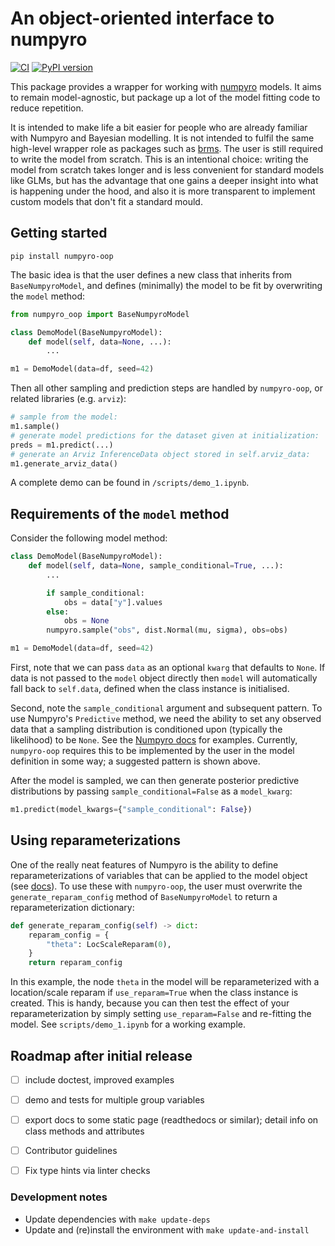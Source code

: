 # An object-oriented interface to numpyro

[![CI](https://github.com/ag-perception-wallis-lab/numpyro-oop/actions/workflows/pytest.yml/badge.svg)](https://github.com/ag-perception-wallis-lab/numpyro-oop/actions/workflows/pytest.yml)
[![PyPI version](https://badge.fury.io/py/numpyro-oop.svg)](https://badge.fury.io/py/numpyro-oop)

This package provides a wrapper for working with [numpyro](https://num.pyro.ai/) models.
It aims to remain model-agnostic, but package up a lot of the model fitting code to reduce repetition.

It is intended to make life a bit easier for people who are already familiar with Numpyro and Bayesian modelling.
It is not intended to fulfil the same high-level wrapper role as packages such as [brms](https://paul-buerkner.github.io/brms/).
The user is still required to write the model from scratch.
This is an intentional choice: writing the model from scratch takes longer and is less convenient for standard models like GLMs, but has the advantage that one gains a deeper insight into what is happening under the hood, and also it is more transparent to implement custom models that don't fit a standard mould.

## Getting started

```
pip install numpyro-oop
```

The basic idea is that the user defines a new class that inherits from `BaseNumpyroModel`, 
and defines (minimally) the model to be fit by overwriting the `model` method:

```python
from numpyro_oop import BaseNumpyroModel

class DemoModel(BaseNumpyroModel):
    def model(self, data=None, ...):
        ...

m1 = DemoModel(data=df, seed=42)
```

Then all other sampling and prediction steps are handled by `numpyro-oop`, or related libraries (e.g. `arviz`):

```python
# sample from the model:
m1.sample()  
# generate model predictions for the dataset given at initialization:
preds = m1.predict(...)
# generate an Arviz InferenceData object stored in self.arviz_data:
m1.generate_arviz_data()  
```
A complete demo can be found in `/scripts/demo_1.ipynb`.


## Requirements of the `model` method

Consider the following model method:

```python
class DemoModel(BaseNumpyroModel):
    def model(self, data=None, sample_conditional=True, ...):
        ...

        if sample_conditional:
            obs = data["y"].values
        else:
            obs = None
        numpyro.sample("obs", dist.Normal(mu, sigma), obs=obs)

m1 = DemoModel(data=df, seed=42)
```

First, note that we can pass `data` as an optional `kwarg` that defaults to `None`.
If data is not passed to the `model` object directly then
`model` will automatically fall back to `self.data`, defined when the class instance is initialised.

Second, note the `sample_conditional` argument and subsequent pattern.
To use Numpyro's `Predictive` method, we need the ability to set any observed data 
that a sampling distribution is conditioned upon (typically the likelihood) to be `None`.
See the [Numpyro docs](https://num.pyro.ai/en/stable/utilities.html#numpyro.infer.util.Predictive) for examples.
Currently, `numpyro-oop` requires this to be implemented by the user in the model definition 
in some way; a suggested pattern is shown above.

After the model is sampled, we can then generate posterior predictive distributions by 
passing `sample_conditional=False` as a `model_kwarg`:

```python
m1.predict(model_kwargs={"sample_conditional": False})
```

## Using reparameterizations

One of the really neat features of Numpyro is the ability to define reparameterizations 
of variables that can be applied to the model object 
(see [docs](https://num.pyro.ai/en/stable/handlers.html#numpyro.handlers.reparam)).
To use these with `numpyro-oop`, the user must overwrite the `generate_reparam_config`
method of `BaseNumpyroModel` to return a reparameterization dictionary:

```python
def generate_reparam_config(self) -> dict:
    reparam_config = {
        "theta": LocScaleReparam(0),
    }
    return reparam_config
```

In this example, the node `theta` in the model will be reparameterized with a location/scale reparam
if `use_reparam=True` when the class instance is created. 
This is handy, because you can then test the effect of your reparameterization by simply setting
`use_reparam=False` and re-fitting the model.
See `scripts/demo_1.ipynb` for a 
working example.

## Roadmap after initial release

- [ ] include doctest, improved examples
- [ ] demo and tests for multiple group variables
- [ ] export docs to some static page (readthedocs or similar); detail info on class methods and attributes
- [ ] Contributor guidelines
- [ ] Fix type hints via linter checks


### Development notes

- Update dependencies with `make update-deps`
- Update and (re)install the environment with `make update-and-install`



